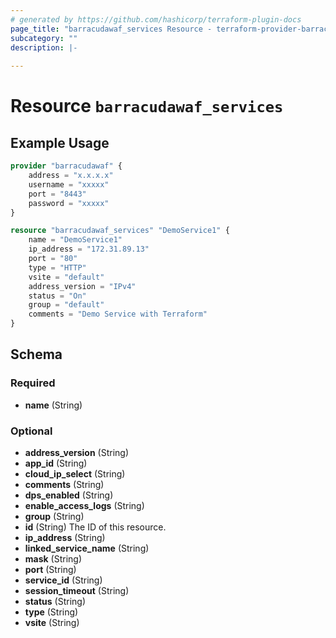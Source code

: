 ```yaml
---
# generated by https://github.com/hashicorp/terraform-plugin-docs
page_title: "barracudawaf_services Resource - terraform-provider-barracudawaf"
subcategory: ""
description: |-
  
---
```


#  Resource `barracudawaf_services`



## Example Usage

```terraform
provider "barracudawaf" {
    address = "x.x.x.x"
    username = "xxxxx"
    port = "8443"
    password = "xxxxx"
}

resource "barracudawaf_services" "DemoService1" {
    name = "DemoService1"
    ip_address = "172.31.89.13"
    port = "80"
    type = "HTTP"
    vsite = "default"
    address_version = "IPv4"
    status = "On"
    group = "default"
    comments = "Demo Service with Terraform"
}
```

<!-- schema generated by tfplugindocs -->
## Schema

### Required

- **name** (String)

### Optional

- **address_version** (String)
- **app_id** (String)
- **cloud_ip_select** (String)
- **comments** (String)
- **dps_enabled** (String)
- **enable_access_logs** (String)
- **group** (String)
- **id** (String) The ID of this resource.
- **ip_address** (String)
- **linked_service_name** (String)
- **mask** (String)
- **port** (String)
- **service_id** (String)
- **session_timeout** (String)
- **status** (String)
- **type** (String)
- **vsite** (String)


